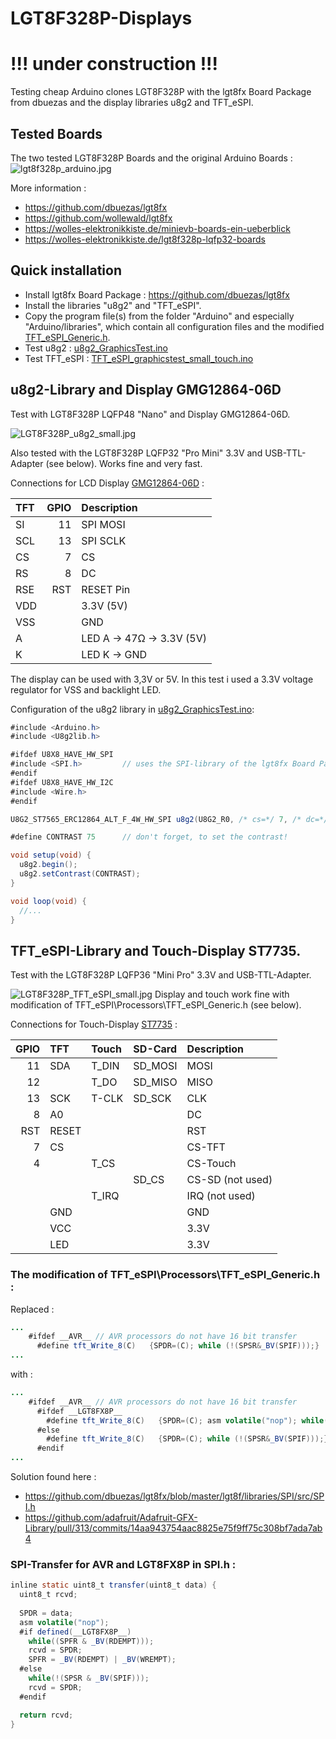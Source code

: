 # LGT8F328P-Displays

# !!! under construction !!!

Testing cheap Arduino clones LGT8F328P with the lgt8fx Board Package from dbuezas and the display libraries u8g2 and TFT_eSPI.

## Tested Boards
The two tested LGT8F328P Boards and the original Arduino Boards :
![lgt8f328p_arduino.jpg](pictures/lgt8f328p_arduino.jpg)

More information :
- https://github.com/dbuezas/lgt8fx
- https://github.com/wollewald/lgt8fx
- https://wolles-elektronikkiste.de/minievb-boards-ein-ueberblick
- https://wolles-elektronikkiste.de/lgt8f328p-lqfp32-boards


## Quick installation 
- Install lgt8fx Board Package :
https://github.com/dbuezas/lgt8fx    
- Install the libraries "u8g2" and "TFT_eSPI".
- Copy the program file(s) from the folder "Arduino" and especially "Arduino/libraries", which contain all configuration files and the modified [TFT_eSPI_Generic.h](/Arduino/libraries/TFT_eSPI/Processors/TFT_eSPI_Generic.h).  
- Test u8g2 : [u8g2_GraphicsTest.ino](/Arduino/u8g2_GraphicsTest/u8g2_GraphicsTest.ino)
- Test TFT_eSPI : [TFT_eSPI_graphicstest_small_touch.ino](/Arduino/TFT_eSPI_graphicstest_small_touch/TFT_eSPI_graphicstest_small_touch.ino)

## u8g2-Library and Display GMG12864-06D
Test with LGT8F328P LQFP48 "Nano" and Display GMG12864-06D. 

![LGT8F328P_u8g2_small.jpg](pictures/LGT8F328P_u8g2_small.jpg)

Also tested with the LGT8F328P LQFP32 "Pro Mini" 3.3V and USB-TTL-Adapter (see below). Works fine and very fast.

Connections for LCD Display [GMG12864-06D](/pictures/GMG12864.jpg) :

| TFT  | GPIO | Description     |
| :--- | ---: | :-------------- |
| SI   |   11 | SPI MOSI        |
| SCL  |   13 | SPI SCLK        |
| CS   |    7 | CS              |
| RS   |    8 | DC              |
| RSE  |  RST | RESET Pin       |
| VDD  |      | 3.3V (5V)       |
| VSS  |      | GND             |
| A    |      | LED A -> 47Ω -> 3.3V (5V)|
| K    |      | LED K -> GND             |

The display can be used with 3,3V or 5V. In this test i used a 3.3V voltage regulator for VSS and backlight LED.

Configuration of the u8g2 library in [u8g2_GraphicsTest.ino](/Arduino/u8g2_GraphicsTest/u8g2_GraphicsTest.ino):
````java
#include <Arduino.h>
#include <U8g2lib.h>

#ifdef U8X8_HAVE_HW_SPI
#include <SPI.h>         // uses the SPI-library of the lgt8fx Board Package
#endif
#ifdef U8X8_HAVE_HW_I2C
#include <Wire.h>
#endif

U8G2_ST7565_ERC12864_ALT_F_4W_HW_SPI u8g2(U8G2_R0, /* cs=*/ 7, /* dc=*/ 8, /* reset=*/ U8X8_PIN_NONE);

#define CONTRAST 75      // don't forget, to set the contrast!

void setup(void) {
  u8g2.begin();
  u8g2.setContrast(CONTRAST); 
}

void loop(void) {
  //...
}  
````
## TFT_eSPI-Library and Touch-Display ST7735.

Test with the LGT8F328P LQFP36 "Mini Pro" 3.3V and USB-TTL-Adapter. 

![LGT8F328P_TFT_eSPI_small.jpg](pictures/LGT8F328P_TFT_eSPI_small.jpg)
Display and touch work fine with modification of TFT_eSPI\Processors\TFT_eSPI_Generic.h (see below).

Connections for Touch-Display [ST7735](/pictures/Touch_Display_1.8_SD.png) :

| GPIO | TFT   | Touch | SD-Card | Description      |
| ---: | :---- | :---- | :------ | :--------------- |
| 11   | SDA   | T_DIN | SD_MOSI | MOSI             |
| 12   |       | T_DO  | SD_MISO | MISO             |
| 13   | SCK   | T-CLK | SD_SCK  | CLK              |
|  8   | A0    |       |         | DC               |
| RST  | RESET |       |         | RST              |
|  7   | CS    |       |         | CS-TFT           |
|  4   |       | T_CS  |         | CS-Touch         |
|      |       |       | SD_CS   | CS-SD (not used) |
|      |       | T_IRQ |         | IRQ (not used)   |
|      | GND   |       |         | GND              |
|      | VCC   |       |         | 3.3V             |
|      | LED   |       |         | 3.3V             |


### The modification of TFT_eSPI\Processors\TFT_eSPI_Generic.h :

Replaced :

````java
...   
    #ifdef __AVR__ // AVR processors do not have 16 bit transfer
      #define tft_Write_8(C)   {SPDR=(C); while (!(SPSR&_BV(SPIF)));}
...      
`````
with :
````java
...
    #ifdef __AVR__ // AVR processors do not have 16 bit transfer
      #ifdef __LGT8FX8P__
        #define tft_Write_8(C)   {SPDR=(C); asm volatile("nop"); while((SPFR & _BV(RDEMPT))); SPFR=_BV(RDEMPT)|_BV(WREMPT); }
      #else
        #define tft_Write_8(C)   {SPDR=(C); while (!(SPSR&_BV(SPIF)));}
      #endif  
...
````

Solution found here :
- https://github.com/dbuezas/lgt8fx/blob/master/lgt8f/libraries/SPI/src/SPI.h
- https://github.com/adafruit/Adafruit-GFX-Library/pull/313/commits/14aa943754aac8825e75f9ff75c308bf7ada7ab4

### SPI-Transfer for AVR and LGT8FX8P in SPI.h :
````java
inline static uint8_t transfer(uint8_t data) {
  uint8_t rcvd;
	  
  SPDR = data;
  asm volatile("nop");
  #if defined(__LGT8FX8P__)
    while((SPFR & _BV(RDEMPT)));
    rcvd = SPDR;
    SPFR = _BV(RDEMPT) | _BV(WREMPT);
  #else
    while(!(SPSR & _BV(SPIF)));
    rcvd = SPDR;
  #endif

  return rcvd;
}
````
